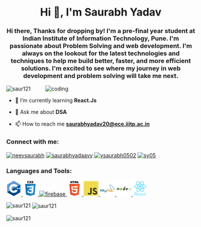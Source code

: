 
<h1 align="center">Hi 👋, I'm Saurabh Yadav</h1>
<h3 align="center">Hi there, Thanks for dropping by! I'm a pre-final year student at Indian Institute of Information Technology, Pune. I'm passionate about Problem Solving and web development. I'm always on the lookout for the latest technologies and techniques to help me build better, faster, and more efficient solutions. I'm excited to see where my journey in web development and problem solving will take me next.</h3>

<img align = "right" alt = "coding" width = "400" src = "https://user-images.githubusercontent.com/55389276/140866485-8fb1c876-9a8f-4d6a-98dc-08c4981eaf70.gif">

<p align="left"> <img src="https://komarev.com/ghpvc/?username=saur121&label=Profile%20views&color=0e75b6&style=flat" alt="saur121" /> </p>

- 🌱 I’m currently learning **React.Js**

- 💬 Ask me about **DSA**

- 📫 How to reach me **saurabhyadav20@ece.iiitp.ac.in**

<h3 align="left">Connect with me:</h3>
<p align="left">
<a href="https://twitter.com/neevsaurabh" target="blank"><img align="center" src="https://raw.githubusercontent.com/rahuldkjain/github-profile-readme-generator/master/src/images/icons/Social/twitter.svg" alt="neevsaurabh" height="30" width="40" /></a>
<a href="https://linkedin.com/in/saurabhyadaavv" target="blank"><img align="center" src="https://raw.githubusercontent.com/rahuldkjain/github-profile-readme-generator/master/src/images/icons/Social/linked-in-alt.svg" alt="saurabhyadaavv" height="30" width="40" /></a>
<a href="https://codeforces.com/profile/ysaurabh0502" target="blank"><img align="center" src="https://raw.githubusercontent.com/rahuldkjain/github-profile-readme-generator/master/src/images/icons/Social/codeforces.svg" alt="ysaurabh0502" height="30" width="40" /></a>
<a href="https://www.leetcode.com/sy05" target="blank"><img align="center" src="https://raw.githubusercontent.com/rahuldkjain/github-profile-readme-generator/master/src/images/icons/Social/leet-code.svg" alt="sy05" height="30" width="40" /></a>
</p>

<h3 align="left">Languages and Tools:</h3>
<p align="left"> <a href="https://www.w3schools.com/cpp/" target="_blank" rel="noreferrer"> <img src="https://raw.githubusercontent.com/devicons/devicon/master/icons/cplusplus/cplusplus-original.svg" alt="cplusplus" width="40" height="40"/> </a> <a href="https://www.w3schools.com/css/" target="_blank" rel="noreferrer"> <img src="https://raw.githubusercontent.com/devicons/devicon/master/icons/css3/css3-original-wordmark.svg" alt="css3" width="40" height="40"/> </a> <a href="https://firebase.google.com/" target="_blank" rel="noreferrer"> <img src="https://www.vectorlogo.zone/logos/firebase/firebase-icon.svg" alt="firebase" width="40" height="40"/> </a> <a href="https://www.w3.org/html/" target="_blank" rel="noreferrer"> <img src="https://raw.githubusercontent.com/devicons/devicon/master/icons/html5/html5-original-wordmark.svg" alt="html5" width="40" height="40"/> </a> <a href="https://developer.mozilla.org/en-US/docs/Web/JavaScript" target="_blank" rel="noreferrer"> <img src="https://raw.githubusercontent.com/devicons/devicon/master/icons/javascript/javascript-original.svg" alt="javascript" width="40" height="40"/> </a> <a href="https://www.mysql.com/" target="_blank" rel="noreferrer"> <img src="https://raw.githubusercontent.com/devicons/devicon/master/icons/mysql/mysql-original-wordmark.svg" alt="mysql" width="40" height="40"/> </a> <a href="https://nodejs.org" target="_blank" rel="noreferrer"> <img src="https://raw.githubusercontent.com/devicons/devicon/master/icons/nodejs/nodejs-original-wordmark.svg" alt="nodejs" width="40" height="40"/> </a> <a href="https://reactjs.org/" target="_blank" rel="noreferrer"> <img src="https://raw.githubusercontent.com/devicons/devicon/master/icons/react/react-original-wordmark.svg" alt="react" width="40" height="40"/> </a> </p>

<p><img align="left" src="https://github-readme-stats.vercel.app/api/top-langs?username=saur121&show_icons=true&locale=en&layout=compact" alt="saur121" /></p>

<p>&nbsp;<img align="center" src="https://github-readme-stats.vercel.app/api?username=saur121&show_icons=true&locale=en" alt="saur121" /></p>

<p><img align="center" src="https://github-readme-streak-stats.herokuapp.com/?user=saur121&" alt="saur121" /></p>
